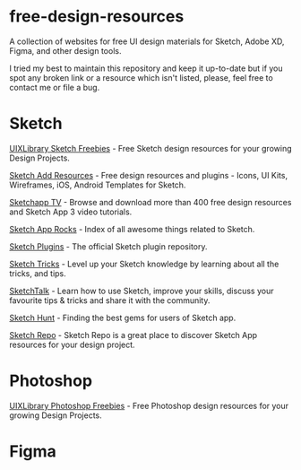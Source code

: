 # free-design-resources
A collection of websites for free UI design materials for Sketch, Adobe XD, Figma, and other design tools.

I tried my best to maintain this repository and keep it up-to-date but if you spot any broken link or a resource which isn't listed, please, feel free to contact me or file a bug.

# Sketch
[UIXLibrary Sketch Freebies](https://uixlibrary.com/resources/created/in/sketch) - Free Sketch design resources for your growing Design Projects.

[Sketch Add Resources](https://www.sketchappsources.com/) - Free design resources and plugins - Icons, UI Kits, Wireframes, iOS, Android Templates for Sketch.

[Sketchapp TV](http://sketchapp.tv/) - Browse and download more than 400 free design resources and Sketch App 3 video tutorials.

[Sketch App Rocks](http://sketchapp.rocks/) - Index of all awesome things related to Sketch.

[Sketch Plugins](http://sketchapp.com/extensions/plugins/) - The official Sketch plugin repository.

[Sketch Tricks](http://sketchtricks.com/) - Level up your Sketch knowledge by learning about all the tricks, and tips.

[SketchTalk](http://sketchtalk.io/) - Learn how to use Sketch, improve your skills, discuss your favourite tips & tricks and share it with the community.

[Sketch Hunt](http://sketchhunt.com/) - Finding the best gems for users of Sketch app.

[Sketch Repo](https://sketchrepo.com/) - Sketch Repo is a great place to discover Sketch App resources for your design project.

# Photoshop
[UIXLibrary Photoshop Freebies](https://uixlibrary.com/resources/created/in/photoshop) - Free Photoshop design resources for your growing Design Projects.

# Figma
